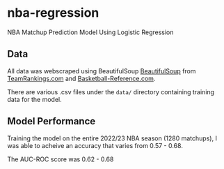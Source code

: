 # nba-regression
NBA Matchup Prediction Model Using Logistic Regression

## Data
All data was webscraped using BeautifulSoup [BeautifulSoup](https://www.crummy.com/software/BeautifulSoup/) from [TeamRankings.com](https://www.teamrankings.com/) and [Basketball-Reference.com](https://www.basketball-reference.com).

There are various .csv files under the `data/` directory containing training data for the model.

## Model Performance 
Training the model on the entire 2022/23 NBA season (1280 matchups), I was able to acheive an accuracy that varies from 0.57 - 0.68.

The AUC-ROC score was 0.62 - 0.68



